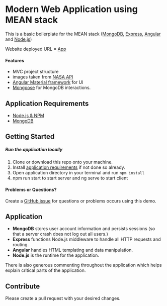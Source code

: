 # Modern Web Application using MEAN stack

This is a basic boilerplate for the MEAN stack ([MongoDB](https://www.mongodb.org/), [Express](http://expressjs.com/), [Angular](https://angular.io/) and [Node.js](https://nodejs.org))

Website deployed URL = [App](https://jixiesqggp.herokuapp.com/)

#### Features
- MVC project structure
- images taken from [NASA API](https://api.nasa.gov/)
- [Angular Material framework](https://material.angular.io/) for UI
- [Mongoose](https://mongoosejs.com/docs/index.html) for MongoDB interactions.

## Application Requirements
- [Node.js & NPM](https://nodejs.org/en/download/)
- [MongoDB](https://www.mongodb.org/)

## Getting Started
##### Run the application locally
1. Clone or download this repo onto your machine.
1. Install [application requirements](#application-requirements) if not done so already.
1. Open application directory in your terminal and run `npm install`
2. npm run start to start server and ng serve to start client

#### Problems or Questions?

Create a [GitHub issue](https://github.com/ajit-spec/proj_2/issues/new) for questions or problems occurs using this demo.

## Application
- **MongoDB** stores user account information and persists sessions (so that a server crash does not log out all users.)
- **Express** functions Node.js middleware to handle all HTTP requests and routing.
- **Angular** handles HTML templating and data manipulation.
- **Node.js** is the runtime for the application.

There is also generous commenting throughout the application which helps explain critical parts of the application.

## Contribute
Please create a pull request with your desired changes.
